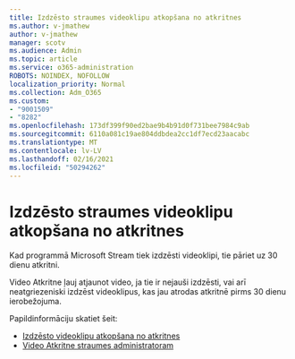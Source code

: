 ```yaml
---
title: Izdzēsto straumes videoklipu atkopšana no atkritnes
ms.author: v-jmathew
author: v-jmathew
manager: scotv
ms.audience: Admin
ms.topic: article
ms.service: o365-administration
ROBOTS: NOINDEX, NOFOLLOW
localization_priority: Normal
ms.collection: Adm_O365
ms.custom:
- "9001509"
- "8282"
ms.openlocfilehash: 173df399f90ed2bae9b4b91d0f731bee7984c9ab
ms.sourcegitcommit: 6110a081c19ae804ddbdea2cc1df7ecd23aacabc
ms.translationtype: MT
ms.contentlocale: lv-LV
ms.lasthandoff: 02/16/2021
ms.locfileid: "50294262"
---
```

# <a name="recover-your-deleted-stream-videos-from-the-recycle-bin"></a>Izdzēsto straumes videoklipu atkopšana no atkritnes

Kad programmā Microsoft Stream tiek izdzēsti videoklipi, tie pāriet uz 30 dienu atkritni.

Video Atkritne ļauj atjaunot video, ja tie ir nejauši izdzēsti, vai arī neatgriezeniski izdzēst videoklipus, kas jau atrodas atkritnē pirms 30 dienu ierobežojuma.

Papildinformāciju skatiet šeit:

- [Izdzēsto videoklipu atkopšana no atkritnes](https://docs.microsoft.com/stream/portal-my-recycle-bin)
- [Video Atkritne straumes administratoram](https://docs.microsoft.com/stream/admin-recycle-bin)

